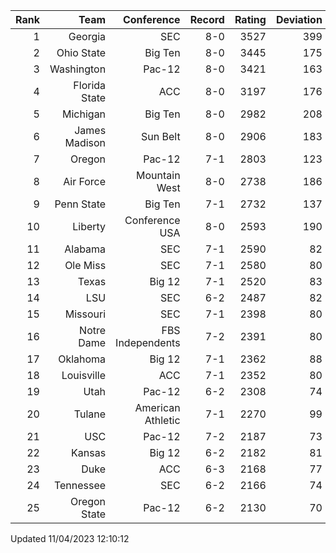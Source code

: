 | Rank  | Team                 | Conference           | Record   | Rating | Deviation |
| ---:  | ---:                 | ---:                 | ---:     | ---:   | ---:      |
| 1     | Georgia              | SEC                  | 8-0      | 3527   | 399       |
| 2     | Ohio State           | Big Ten              | 8-0      | 3445   | 175       |
| 3     | Washington           | Pac-12               | 8-0      | 3421   | 163       |
| 4     | Florida State        | ACC                  | 8-0      | 3197   | 176       |
| 5     | Michigan             | Big Ten              | 8-0      | 2982   | 208       |
| 6     | James Madison        | Sun Belt             | 8-0      | 2906   | 183       |
| 7     | Oregon               | Pac-12               | 7-1      | 2803   | 123       |
| 8     | Air Force            | Mountain West        | 8-0      | 2738   | 186       |
| 9     | Penn State           | Big Ten              | 7-1      | 2732   | 137       |
| 10    | Liberty              | Conference USA       | 8-0      | 2593   | 190       |
| 11    | Alabama              | SEC                  | 7-1      | 2590   | 82        |
| 12    | Ole Miss             | SEC                  | 7-1      | 2580   | 80        |
| 13    | Texas                | Big 12               | 7-1      | 2520   | 83        |
| 14    | LSU                  | SEC                  | 6-2      | 2487   | 82        |
| 15    | Missouri             | SEC                  | 7-1      | 2398   | 80        |
| 16    | Notre Dame           | FBS Independents     | 7-2      | 2391   | 80        |
| 17    | Oklahoma             | Big 12               | 7-1      | 2362   | 88        |
| 18    | Louisville           | ACC                  | 7-1      | 2352   | 80        |
| 19    | Utah                 | Pac-12               | 6-2      | 2308   | 74        |
| 20    | Tulane               | American Athletic    | 7-1      | 2270   | 99        |
| 21    | USC                  | Pac-12               | 7-2      | 2187   | 73        |
| 22    | Kansas               | Big 12               | 6-2      | 2182   | 81        |
| 23    | Duke                 | ACC                  | 6-3      | 2168   | 77        |
| 24    | Tennessee            | SEC                  | 6-2      | 2166   | 74        |
| 25    | Oregon State         | Pac-12               | 6-2      | 2130   | 70        |

Updated 11/04/2023 12:10:12
